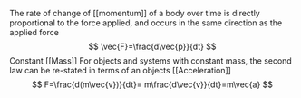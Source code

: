 The rate of change of [[momentum]] of a body over time is directly proportional to the force applied, and occurs in the same direction as the applied force
$$
\vec{F}=\frac{d\vec{p}}{dt}
$$
Constant [[Mass]]
For objects and systems with constant mass, the second law can be re-stated in terms of an objects [[Acceleration]]
$$
F=\frac{d(m\vec{v})}{dt}= m\frac{d\vec{v}}{dt}=m\vec{a}
$$